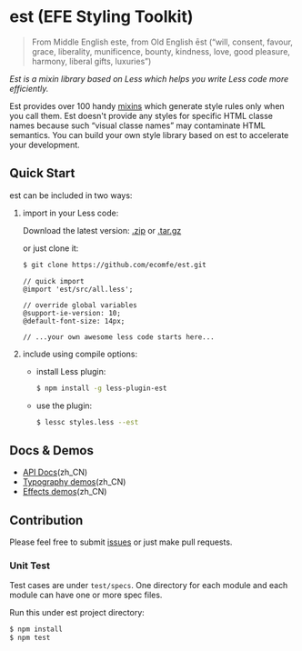 est (EFE Styling Toolkit)
===

> From Middle English este, from Old English ēst (“will, consent, favour, grace, liberality, munificence, bounty, kindness, love, good pleasure, harmony, liberal gifts, luxuries”)

*Est is a mixin library based on Less which helps you write Less code more efficiently.*

Est provides over 100 handy [mixins](http://lesscss.org/features/#mixins-feature) which generate style rules only when you call them. Est doesn't provide any styles for specific HTML classe names because such “visual classe names” may contaminate HTML semantics. You can build your own style library based on est to accelerate your development.


## Quick Start

est can be included in two ways:

1. import in your Less code:

    Download the latest version:
    [.zip](https://github.com/ecomfe/est/archive/master.zip) or [.tar.gz](https://github.com/ecomfe/est/archive/master.tar.gz)

    or just clone it:

    ```bash
    $ git clone https://github.com/ecomfe/est.git
    ```

    ```less
    // quick import
    @import 'est/src/all.less';

    // override global variables
    @support-ie-version: 10;
    @default-font-size: 14px;

    // ...your own awesome less code starts here...
    ```

2. include using compile options:

    * install Less plugin:

        ```bash
        $ npm install -g less-plugin-est
        ```

    * use the plugin:

        ```bash
        $ lessc styles.less --est
        ```


## Docs & Demos

* [API Docs](http://ecomfe.github.io/est/)(zh_CN)
* [Typography demos](http://ecomfe.github.io/est/example/typography.html)(zh_CN)
* [Effects demos](http://ecomfe.github.io/est/example/effects.html)(zh_CN)


## Contribution

Please feel free to submit [issues](https://github.com/ecomfe/est/issues) or just make pull requests.

### Unit Test

Test cases are under `test/specs`. One directory for each module and each module can have one or more spec files.

Run this under est project directory:

```bash
$ npm install
$ npm test
```
